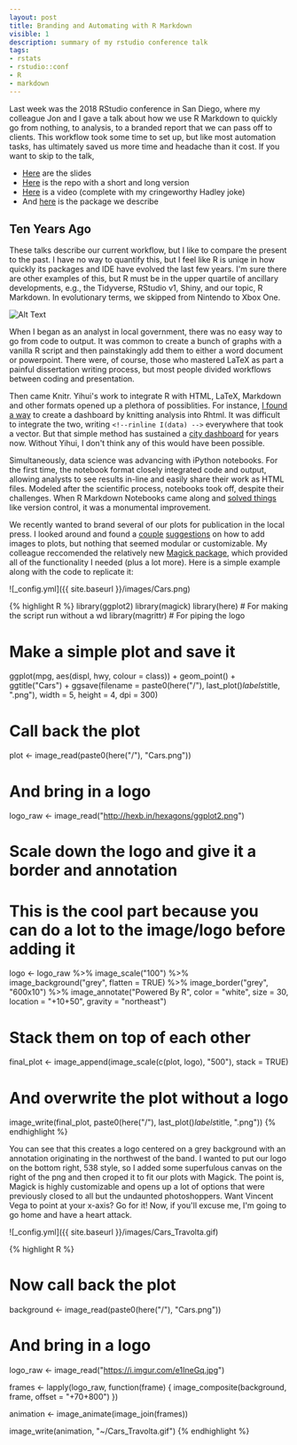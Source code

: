 ```yaml
---
layout: post
title: Branding and Automating with R Markdown
visible: 1
description: summary of my rstudio conference talk  
tags:
- rstats
- rstudio::conf
- R
- markdown
---
```


Last week was the 2018 RStudio conference in San Diego, where my colleague Jon and I gave a talk about how we use R Markdown to quickly go from nothing, to analysis, to a branded report that we can pass off to clients. This workflow took some time to set up, but like most automation tasks, has ultimately saved us more time and headache than it cost. If you want to skip to the talk,

* [Here](http://rpubs.com/jzadra/rconf2018) are the slides
* [Here](https://github.com/Sorenson-Impact/rmarkdown-branding-talk/) is the repo with a short and long version
* [Here](https://www.youtube.com/watch?time_continue=21329&v=ogy7rHWlsQ8) is a video (complete with my cringeworthy Hadley joke)
* And [here](https://github.com/Sorenson-Impact/sorensonimpact) is the package we describe

## Ten Years Ago

These talks describe our current workflow, but I like to compare the present to the past. I have no way to quantify this, but I feel like R is uniqe in how quickly its packages and IDE have evolved the last few years. I'm sure there are other examples of this, but R must be in the upper quartile of ancillary developments, e.g., the Tidyverse, RStudio v1, Shiny, and our topic, R Markdown. In evolutionary terms, we skipped from Nintendo to Xbox One. 

![Alt Text](https://media.giphy.com/media/l41YlnP9H2SFPCdPi/giphy.gif)

When I began as an analyst in local government, there was no easy way to go from code to output. It was common to create a bunch of graphs with a vanilla R script and then painstakingly add them to either a word document or powerpoint. There were, of course, those who mastered LaTeX as part a painful dissertation writing process, but most people divided workflows between coding and presentation. 

Then came Knitr. Yihui's work to integrate R with HTML, LaTeX, Markdown and other formats opened up a plethora of possiblities. For instance, [I found a way](http://danielphadley.com/How-To-Dashboard-R/) to create a dashboard by knitting analysis into Rhtml. It was difficult to integrate the two, writing `<!--rinline I(data) -->` everywhere that took a vector. But that simple method has sustained a [city dashboard](http://archive.somervillema.gov//dashboard/daily.html) for years now. Without Yihui, I don't think any of this would have been possible.

Simultaneously, data science was advancing with iPython notebooks. For the first time, the notebook format closely integrated code and output, allowing analysts to see results in-line and easily share their work as HTML files. Modeled after the scientific process, notebooks took off, despite their challenges. When R Markdown Notebooks came along and [solved things](http://danielphadley.com/Jupyter-to-Rmarkdown/) like version control, it was a monumental improvement.      



We recently wanted to brand several of our plots for publication in the local press. I looked around and found a [couple](https://stackoverflow.com/questions/12463691/inserting-an-image-to-ggplot-outside-the-chart-area) [suggestions](https://stackoverflow.com/questions/41574732/how-to-add-logo-on-ggplot2-footer) on how to add images to plots, but nothing that seemed modular or customizable. My colleague reccomended the relatively new [Magick package](https://cran.r-project.org/web/packages/magick/vignettes/intro.html), which provided all of the functionality I needed (plus a lot more). Here is a simple example along with the code to replicate it:

![_config.yml]({{ site.baseurl }}/images/Cars.png)     


{% highlight R %}
library(ggplot2)
library(magick)
library(here) # For making the script run without a wd
library(magrittr) # For piping the logo

# Make a simple plot and save it
ggplot(mpg, aes(displ, hwy, colour = class)) + 
  geom_point() + 
  ggtitle("Cars") +
  ggsave(filename = paste0(here("/"), last_plot()$labels$title, ".png"),
         width = 5, height = 4, dpi = 300)

# Call back the plot
plot <- image_read(paste0(here("/"), "Cars.png"))
# And bring in a logo
logo_raw <- image_read("http://hexb.in/hexagons/ggplot2.png") 

# Scale down the logo and give it a border and annotation
# This is the cool part because you can do a lot to the image/logo before adding it
logo <- logo_raw %>%
  image_scale("100") %>% 
  image_background("grey", flatten = TRUE) %>%
  image_border("grey", "600x10") %>%
  image_annotate("Powered By R", color = "white", size = 30, 
                 location = "+10+50", gravity = "northeast")

# Stack them on top of each other
final_plot <- image_append(image_scale(c(plot, logo), "500"), stack = TRUE)
# And overwrite the plot without a logo
image_write(final_plot, paste0(here("/"), last_plot()$labels$title, ".png"))
{% endhighlight %}

You can see that this creates a logo centered on a grey background with an annotation originating in the northwest of the band. I wanted to put our logo on the bottom right, 538 style, so I added some superfulous canvas on the right of the png and then croped it to fit our plots with Magick. The point is, Magick is highly customizable and opens up a lot of options that were previously closed to all but the undaunted photoshoppers. Want Vincent Vega to point at your x-axis? Go for it! Now, if you'll excuse me, I'm going to go home and have a heart attack.  

![_config.yml]({{ site.baseurl }}/images/Cars_Travolta.gif) 

{% highlight R %}
# Now call back the plot
background <- image_read(paste0(here("/"), "Cars.png"))
# And bring in a logo
logo_raw <- image_read("https://i.imgur.com/e1IneGq.jpg") 

frames <- lapply(logo_raw, function(frame) {
  image_composite(background, frame, offset = "+70+800")
})

animation <- image_animate(image_join(frames))


image_write(animation, "~/Cars_Travolta.gif")
{% endhighlight %}







